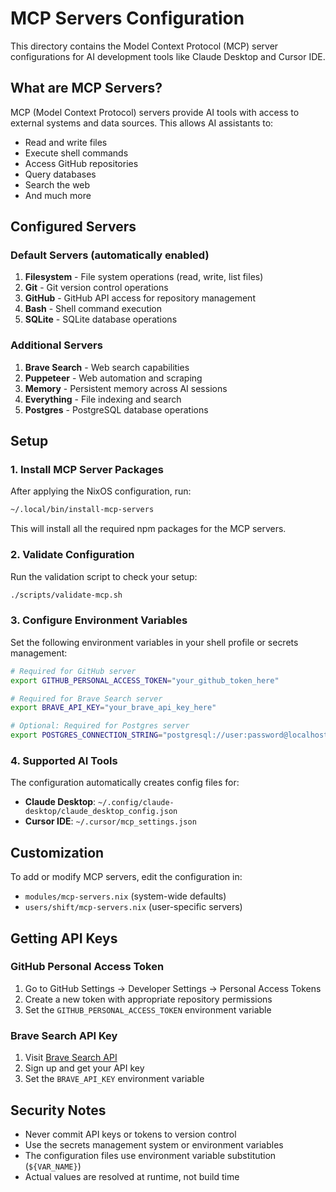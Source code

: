# MCP Servers Configuration

This directory contains the Model Context Protocol (MCP) server configurations for AI development tools like Claude Desktop and Cursor IDE.

## What are MCP Servers?

MCP (Model Context Protocol) servers provide AI tools with access to external systems and data sources. This allows AI assistants to:

- Read and write files
- Execute shell commands
- Access GitHub repositories
- Query databases
- Search the web
- And much more

## Configured Servers

### Default Servers (automatically enabled)

1. **Filesystem** - File system operations (read, write, list files)
2. **Git** - Git version control operations
3. **GitHub** - GitHub API access for repository management
4. **Bash** - Shell command execution
5. **SQLite** - SQLite database operations

### Additional Servers

1. **Brave Search** - Web search capabilities
2. **Puppeteer** - Web automation and scraping
3. **Memory** - Persistent memory across AI sessions
4. **Everything** - File indexing and search
5. **Postgres** - PostgreSQL database operations

## Setup

### 1. Install MCP Server Packages

After applying the NixOS configuration, run:

```bash
~/.local/bin/install-mcp-servers
```

This will install all the required npm packages for the MCP servers.

### 2. Validate Configuration

Run the validation script to check your setup:

```bash
./scripts/validate-mcp.sh
```

### 3. Configure Environment Variables

Set the following environment variables in your shell profile or secrets management:

```bash
# Required for GitHub server
export GITHUB_PERSONAL_ACCESS_TOKEN="your_github_token_here"

# Required for Brave Search server
export BRAVE_API_KEY="your_brave_api_key_here"

# Optional: Required for Postgres server
export POSTGRES_CONNECTION_STRING="postgresql://user:password@localhost:5432/dbname"
```

### 4. Supported AI Tools

The configuration automatically creates config files for:

- **Claude Desktop**: `~/.config/claude-desktop/claude_desktop_config.json`
- **Cursor IDE**: `~/.cursor/mcp_settings.json`

## Customization

To add or modify MCP servers, edit the configuration in:
- `modules/mcp-servers.nix` (system-wide defaults)
- `users/shift/mcp-servers.nix` (user-specific servers)

## Getting API Keys

### GitHub Personal Access Token
1. Go to GitHub Settings → Developer Settings → Personal Access Tokens
2. Create a new token with appropriate repository permissions
3. Set the `GITHUB_PERSONAL_ACCESS_TOKEN` environment variable

### Brave Search API Key
1. Visit [Brave Search API](https://api.search.brave.com/)
2. Sign up and get your API key
3. Set the `BRAVE_API_KEY` environment variable

## Security Notes

- Never commit API keys or tokens to version control
- Use the secrets management system or environment variables
- The configuration files use environment variable substitution (`${VAR_NAME}`)
- Actual values are resolved at runtime, not build time